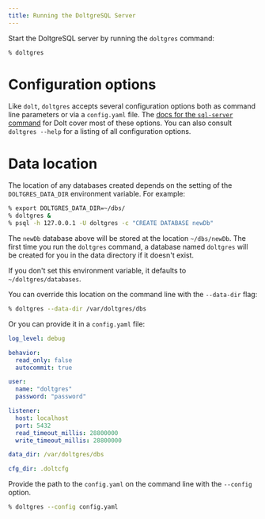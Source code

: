 ```yaml
---
title: Running the DoltgreSQL Server
---
```


Start the DoltgreSQL server by running the `doltgres` command:

```bash
% doltgres
```

# Configuration options

Like `dolt`, `doltgres` accepts several configuration options both as command line parameters or via
a `config.yaml` file. The [docs for the `sql-server`
command](../../cli-reference/cli.md#dolt-sql-server) for Dolt cover most of these options. You can
also consult `doltgres --help` for a listing of all configuration options.

# Data location

The location of any databases created depends on the setting of the `DOLTGRES_DATA_DIR` environment
variable. For example:

```bash
% export DOLTGRES_DATA_DIR=~/dbs/
% doltgres &
% psql -h 127.0.0.1 -U doltgres -c "CREATE DATABASE newDb"
```

The `newDb` database above will be stored at the location `~/dbs/newDb`. The first time you run the
`doltgres` command, a database named `doltgres` will be created for you in the data directory if it
doesn't exist.

If you don't set this environment variable, it defaults to `~/doltgres/databases`.

You can override this location on the command line with the `--data-dir` flag:

```bash
% doltgres --data-dir /var/doltgres/dbs
```

Or you can provide it in a `config.yaml` file:

```yaml
log_level: debug

behavior:
  read_only: false
  autocommit: true

user:
  name: "doltgres"
  password: "password"

listener:
  host: localhost
  port: 5432
  read_timeout_millis: 28800000
  write_timeout_millis: 28800000

data_dir: /var/doltgres/dbs

cfg_dir: .doltcfg
```

Provide the path to the `config.yaml` on the command line with the `--config` option.

```bash
% doltgres --config config.yaml
```
